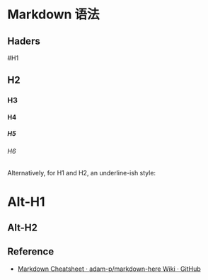 # Markdown 语法

## Haders

#H1
## H2
### H3
#### H4
##### H5
###### H6

Alternatively, for H1 and H2, an underline-ish style:

Alt-H1
======

Alt-H2
------




## Reference
* [Markdown Cheatsheet · adam-p/markdown-here Wiki · GitHub](https://github.com/adam-p/markdown-here/wiki/Markdown-Cheatsheet)